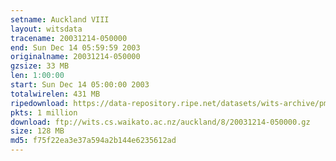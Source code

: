 ```yaml
---
setname: Auckland VIII
layout: witsdata
tracename: 20031214-050000
end: Sun Dec 14 05:59:59 2003
originalname: 20031214-050000
gzsize: 33 MB
len: 1:00:00
start: Sun Dec 14 05:00:00 2003
totalwirelen: 431 MB
ripedownload: https://data-repository.ripe.net/datasets/wits-archive/pma/long/auck/8//20031214-050000.gz
pkts: 1 million
download: ftp://wits.cs.waikato.ac.nz/auckland/8/20031214-050000.gz
size: 128 MB
md5: f75f22ea3e37a594a2b144e6235612ad
---
```

